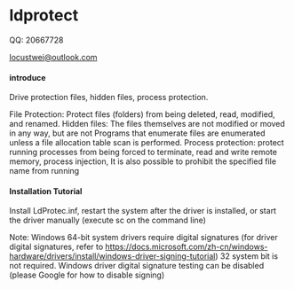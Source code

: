 # ldprotect

QQ: 20667728

locustwei@outlook.com

#### introduce
Drive protection files, hidden files, process protection.

File Protection: Protect files (folders) from being deleted, read, modified, and renamed.
Hidden files: The files themselves are not modified or moved in any way, but are not
           Programs that enumerate files are enumerated unless a file allocation table scan is performed.
Process protection: protect running processes from being forced to terminate, read and write remote memory, process injection,
           It is also possible to prohibit the specified file name from running


#### Installation Tutorial

Install LdProtec.inf, restart the system after the driver is installed, or start the driver manually (execute sc on the command line)

Note: Windows 64-bit system drivers require digital signatures (for driver digital signatures, refer to https://docs.microsoft.com/zh-cn/windows-hardware/drivers/install/windows-driver-signing-tutorial)
       32 system bit is not required. Windows driver digital signature testing can be disabled (please Google for how to disable signing)